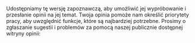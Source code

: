 Udostępniamy tę wersję zapoznawczą, aby umożliwić jej wypróbowanie i przesłanie opinii na jej temat. Twoja opinia pomoże nam określić priorytety pracy, aby uwzględnić funkcje, które są najbardziej potrzebne. Prosimy o zgłaszanie sugestii i problemów za pomocą naszej publicznie dostępnej witryny opinii: